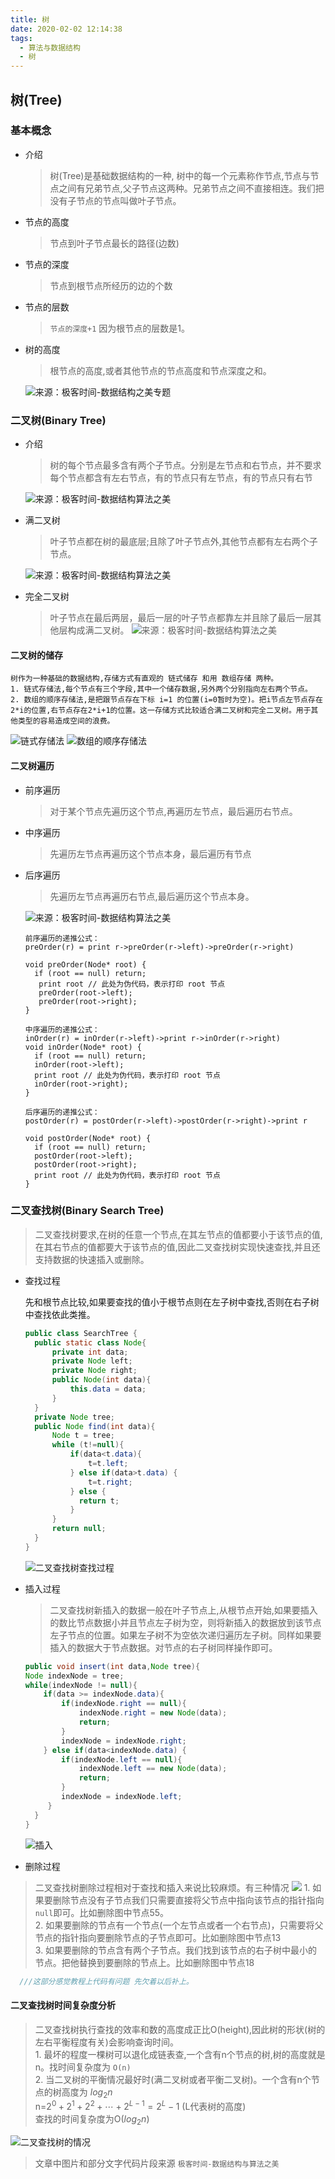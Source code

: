 ```yaml
---
title: 树
date: 2020-02-02 12:14:38
tags:
  - 算法与数据结构
  - 树
---
```

## 树(Tree)
### 基本概念
- 介绍
  > 树(Tree)是基础数据结构的一种, 树中的每一个元素称作节点,节点与节点之间有兄弟节点,父子节点这两种。兄弟节点之间不直接相连。我们把没有子节点的节点叫做叶子节点。
- 节点的高度
  > 节点到叶子节点最长的路径(边数)
- 节点的深度
  >节点到根节点所经历的边的个数
- 节点的层数
  > `节点的深度+1` 因为根节点的层数是1。
- 树的高度
  > 根节点的高度,或者其他节点的节点高度和节点深度之和。

  ![来源：极客时间-数据结构之美专题](http://blogqiniu.wangminwei.top/202002021232_96.png?/)

### 二叉树(Binary Tree)
- 介绍
  > 树的每个节点最多含有两个子节点。分别是左节点和右节点，并不要求每个节点都含有左右节点，有的节点只有左节点，有的节点只有右节

  ![来源：极客时间-数据结构算法之美](http://blogqiniu.wangminwei.top/202002021248_678.png?/)
- 满二叉树
  > 叶子节点都在树的最底层;且除了叶子节点外,其他节点都有左右两个子节点。

  ![来源：极客时间-数据结构算法之美](http://blogqiniu.wangminwei.top/202002021249_40.png?/)
- 完全二叉树
   > 叶子节点在最后两层，最后一层的叶子节点都靠左并且除了最后一层其他层构成满二叉树。
   ![来源：极客时间-数据结构算法之美](http://blogqiniu.wangminwei.top/202002021252_81.png?/)
#### 二叉树的储存
    树作为一种基础的数据结构,存储方式有直观的 链式储存 和用 数组存储 两种。
    1. 链式存储法,每个节点有三个字段,其中一个储存数据,另外两个分别指向左右两个节点。
    2. 数组的顺序存储法,是把跟节点存在下标 i=1 的位置(i=0暂时为空)。把i节点左节点存在2*i的位置,右节点存在2*i+1的位置。这一存储方式比较适合满二叉树和完全二叉树。用于其他类型的容易造成空间的浪费。

  ![链式存储法](http://blogqiniu.wangminwei.top/202002031112_287.png?/)
  ![数组的顺序存储法](http://blogqiniu.wangminwei.top/202002031118_599.png?/)
#### 二叉树遍历
- 前序遍历
  > 对于某个节点先遍历这个节点,再遍历左节点，最后遍历右节点。
- 中序遍历
  > 先遍历左节点再遍历这个节点本身，最后遍历有节点
- 后序遍历
  > 先遍历左节点再遍历右节点,最后遍历这个节点本身。

  ![来源：极客时间-数据结构算法之美](http://blogqiniu.wangminwei.top/202002021348_774.png?/)

  ```
  前序遍历的递推公式：
  preOrder(r) = print r->preOrder(r->left)->preOrder(r->right)
  
  void preOrder(Node* root) { 
    if (root == null) return;
     print root // 此处为伪代码，表示打印 root 节点 
     preOrder(root->left); 
     preOrder(root->right);  
  }
  ```

  ```
  中序遍历的递推公式：
  inOrder(r) = inOrder(r->left)->print r->inOrder(r->right) 
  void inOrder(Node* root) { 
    if (root == null) return; 
    inOrder(root->left);
    print root // 此处为伪代码，表示打印 root 节点 
    inOrder(root->right);
  }
  ```
  ``` 
  后序遍历的递推公式：
  postOrder(r) = postOrder(r->left)->postOrder(r->right)->print r

  void postOrder(Node* root) { 
    if (root == null) return; 
    postOrder(root->left); 
    postOrder(root->right); 
    print root // 此处为伪代码，表示打印 root 节点
  }
  ```
### 二叉查找树(Binary Search Tree)
  >二叉查找树要求,在树的任意一个节点,在其左节点的值都要小于该节点的值,在其右节点的值都要大于该节点的值,因此二叉查找树实现快速查找,并且还支持数据的快速插入或删除。
  - 查找过程
     
    先和根节点比较,如果要查找的值小于根节点则在左子树中查找,否则在右子树中查找依此类推。
    ```Java
    public class SearchTree {
      public static class Node{
          private int data;
          private Node left;
          private Node right;
          public Node(int data){
              this.data = data;
          }
      }
      private Node tree;
      public Node find(int data){
          Node t = tree;
          while (t!=null){
              if(data<t.data){
                  t=t.left;
              } else if(data>t.data) {
                  t=t.right;
              } else {
                return t;
              }
          }
          return null;
      }
    }
    ```
    ![二叉查找树查找过程](http://blogqiniu.wangminwei.top/202002021921_337.png?/)
  - 插入过程
    > 二叉查找树新插入的数据一般在叶子节点上,从根节点开始,如果要插入的数比节点数据小并且节点左子树为空，则将新插入的数据放到该节点左子节点的位置。如果左子树不为空依次递归遍历左子树。同样如果要插入的数据大于节点数据。对节点的右子树同样操作即可。
    ```Java
    public void insert(int data,Node tree){
    Node indexNode = tree;
    while(indexNode != null){
        if(data >= indexNode.data){
            if(indexNode.right == null){
                indexNode.right = new Node(data);
                return;
            }
            indexNode = indexNode.right;
        } else if(data<indexNode.data) {
            if(indexNode.left == null){
                indexNode.left == new Node(data);
                return;
            }
            indexNode = indexNode.left;
         }
      }
    }
    ```
      ![插入](http://blogqiniu.wangminwei.top/202002021953_674.png?/)

  - 删除过程
   > 二叉查找树删除过程相对于查找和插入来说比较麻烦。有三种情况
     ![](http://blogqiniu.wangminwei.top/202002022219_211.png?/)
     1. 如果要删除节点没有子节点我们只需要直接将父节点中指向该节点的指针指向`null`即可。比如删除图中节点55。<br/>
     2. 如果要删除的节点有一个节点(一个左节点或者一个右节点)，只需要将父节点的指针指向要删除节点的子节点即可。比如删除图中节点13<br/>
     3. 如果要删除的节点含有两个子节点。我们找到该节点的右子树中最小的节点。把他替换到要删除的节点上。比如删除图中节点18
    
  ```Java
    ///这部分感觉教程上代码有问题 先欠着以后补上。
  ```
#### 二叉查找树时间复杂度分析
  >二叉查找树执行查找的效率和数的高度成正比O(height),因此树的形状(树的左右平衡程度有关)会影响查询时间。<br/>
    1. 最坏的程度一棵树可以退化成链表查,一个含有n个节点的树,树的高度就是n。找时间复杂度为 `O(n)` <br/>
    2. 当二叉树的平衡情况最好时(满二叉树或者平衡二叉树)。一个含有n个节点的树高度为 $log_2n$<br/>
    n=$2^0+2^1+2^2+\cdots+2^{L-1}=2^L-1$ (L代表树的高度)</br>
   查找的时间复杂度为O($log_2n$)
   
  ![二叉查找树的情况](http://blogqiniu.wangminwei.top/202002031131_882.png?/)  

>文章中图片和部分文字代码片段来源 `极客时间-数据结构与算法之美`
